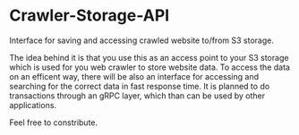 # Crawler-Storage-API

Interface for saving and accessing crawled website to/from S3 storage.

The idea behind it is that you use this as an access point to your S3 storage which is used for you web crawler to store website data.
To access the data on an efficent way, there will be also an interface for accessing and searching for the correct data in fast response time.
It is planned to do transactions through an gRPC layer, which than can be used by other applications.

Feel free to constribute.
